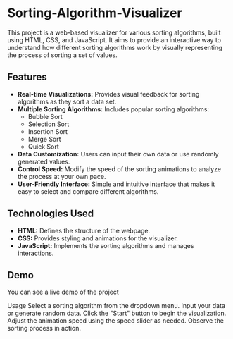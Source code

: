 # Sorting-Algorithm-Visualizer
This project is a web-based visualizer for various sorting algorithms, built using HTML, CSS, and JavaScript. It aims to provide an interactive way to understand how different sorting algorithms work by visually representing the process of sorting a set of values.


## Features

- **Real-time Visualizations:** Provides visual feedback for sorting algorithms as they sort a data set.
- **Multiple Sorting Algorithms:** Includes popular sorting algorithms:
  - Bubble Sort
  - Selection Sort
  - Insertion Sort
  - Merge Sort
  - Quick Sort
- **Data Customization:** Users can input their own data or use randomly generated values.
- **Control Speed:** Modify the speed of the sorting animations to analyze the process at your own pace.
- **User-Friendly Interface:** Simple and intuitive interface that makes it easy to select and compare different algorithms.

## Technologies Used

- **HTML:** Defines the structure of the webpage.
- **CSS:** Provides styling and animations for the visualizer.
- **JavaScript:** Implements the sorting algorithms and manages interactions.

## Demo

You can see a live demo of the project 



Usage
Select a sorting algorithm from the dropdown menu.
Input your data or generate random data.
Click the "Start" button to begin the visualization.
Adjust the animation speed using the speed slider as needed.
Observe the sorting process in action.
